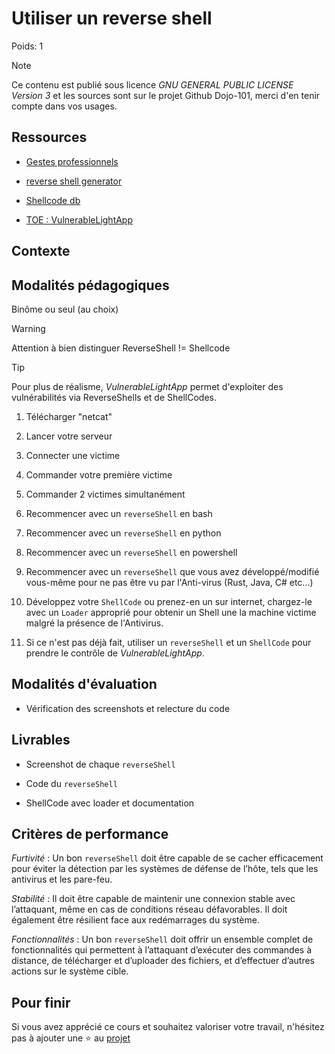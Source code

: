 # Utiliser un reverse shell

Poids: 1

> [!NOTE]
> Ce contenu est publié sous licence *GNU GENERAL PUBLIC LICENSE Version 3* et les sources sont sur le projet Github Dojo-101, merci d'en tenir compte dans vos usages.

## Ressources

* [Gestes professionnels](https://github.com/Aif4thah/Dojo-101)

* [reverse shell generator](https://www.revshells.com/)

* [Shellcode db](https://www.exploit-db.com/shellcodes)

* [TOE : VulnerableLightApp](https://github.com/Aif4thah/VulnerableLightApp/tree/main)

## Contexte

## Modalités pédagogiques

Binôme ou seul (au choix)

> [!WARNING]
> Attention à bien distinguer ReverseShell != Shellcode

> [!TIP]
> Pour plus de réalisme, *VulnerableLightApp* permet d'exploiter des vulnérabilités via ReverseShells et de ShellCodes.

1. Télécharger "netcat"

2. Lancer votre serveur

3. Connecter une victime

4. Commander votre première victime

5. Commander 2 victimes simultanément

6. Recommencer avec un `reverseShell` en bash

7. Recommencer avec un `reverseShell` en python

8. Recommencer avec un `reverseShell` en powershell

9. Recommencer avec un `reverseShell` que vous avez développé/modifié vous-même pour ne pas être vu par l'Anti-virus (Rust, Java, C# etc...)

10. Développez votre `ShellCode` ou prenez-en un sur internet, chargez-le avec un `Loader` approprié pour obtenir un Shell une la machine victime malgré la présence de l'Antivirus.

11. Si ce n'est pas déjà fait, utiliser un `reverseShell` et un `ShellCode` pour prendre le contrôle de *VulnerableLightApp*.

## Modalités d'évaluation

* Vérification des screenshots et relecture du code

## Livrables

* Screenshot de chaque `reverseShell`

* Code du `reverseShell`

* ShellCode avec loader et documentation

## Critères de performance

*Furtivité* : Un bon `reverseShell` doit être capable de se cacher efficacement pour éviter la détection par les systèmes de défense de l’hôte, tels que les antivirus et les pare-feu.

*Stabilité* : Il doit être capable de maintenir une connexion stable avec l’attaquant, même en cas de conditions réseau défavorables. Il doit également être résilient face aux redémarrages du système.

*Fonctionnalités* : Un bon `reverseShell` doit offrir un ensemble complet de fonctionnalités qui permettent à l’attaquant d’exécuter des commandes à distance, de télécharger et d’uploader des fichiers, et d’effectuer d’autres actions sur le système cible.

## Pour finir

Si vous avez apprécié ce cours et souhaitez valoriser votre travail, n'hésitez pas à ajouter une ⭐ au [projet](https://github.com/Aif4thah/Dojo-101)